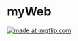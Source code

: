 # myWeb

<a href="https://imgflip.com/gif/3by8yq"><img src="https://i.imgflip.com/3by8yq.gif" title="made at imgflip.com"/></a>
